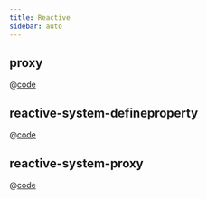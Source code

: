 ```yaml
---
title: Reactive
sidebar: auto
---
```


## proxy
@[code](@/docs/fe-dev/code-snippets/Reactive/proxy.js)

## reactive-system-defineproperty
@[code](@/docs/fe-dev/code-snippets/Reactive/reactive-system-defineproperty.js)

## reactive-system-proxy
@[code](@/docs/fe-dev/code-snippets/Reactive/reactive-system-proxy.js)
